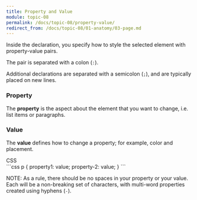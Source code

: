 ```yaml
---
title: Property and Value
module: topic-08
permalink: /docs/topic-08/property-value/
redirect_from: /docs/topic-08/01-anatomy/03-page.md
---
```


<div class="divider-heading"></div>

Inside the declaration, you specify how to style the selected element with property-value pairs.

The pair is separated with a colon (`:`).

Additional declarations are separated with a semicolon (`;`), and are typically placed on new lines.

### Property

The **property** is the aspect about the element that you want to change, i.e. list items or paragraphs.

### Value

The **value** defines how to change a property; for example, color and placement.

<div id="code-heading">CSS</div>
```css
p {
    property1: value;
    property-2: value;
}
```

<span class="label label-info">NOTE:</span> As a rule, there should be no spaces in your property or your value. Each will be a non-breaking set of characters, with multi-word properties created using hyphens (`-`).
